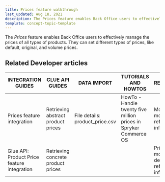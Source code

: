 ```yaml
---
title: Prices feature walkthrough
last_updated: Aug 18, 2021
description: The Prices feature enables Back Office users to effectively manage the prices of all types of products
template: concept-topic-template
---
```


The _Prices_ feature enables Back Office users to effectively manage the prices of all types of products. They can set different types of prices, like default, original, and volume prices.

<!--
To learn more about the feature and to find out how end users use it, see [Prices feature overview](https://documentation.spryker.com/docs/prices-overview) for business users.
-->

## Related Developer articles

| INTEGRATION GUIDES  | GLUE API GUIDES | DATA IMPORT | TUTORIALS AND HOWTOS | REFERENCES |
|---|---|---|---|---|
| Prices feature integration | Retrieving abstract product prices | File details: product_price.csv | HowTo - Handle twenty five million prices in Spryker Commerce OS | Money module: reference information |
| Glue API: Product Price feature integration | Retrieving concrete product prices |  |  | PriceProduct module details: reference information |
